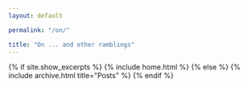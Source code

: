 ```yaml
---
layout: default

permalink: "/on/"

title: "On ... and other ramblings"
---
```


{% if site.show_excerpts %}
  {% include home.html %}
{% else %}
  {% include archive.html title="Posts" %}
{% endif %}
